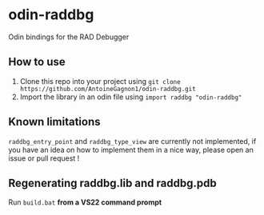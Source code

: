 # odin-raddbg

Odin bindings for the RAD Debugger

## How to use
1. Clone this repo into your project using `git clone https://github.com/AntoineGagnon1/odin-raddbg.git`
2. Import the library in an odin file using `import raddbg "odin-raddbg"`

## Known limitations
`raddbg_entry_point` and `raddbg_type_view` are currently not implemented, if you have an idea on how to implement them in a nice way, please open an issue or pull request !

## Regenerating raddbg.lib and raddbg.pdb
Run `build.bat` **from a VS22 command prompt**
